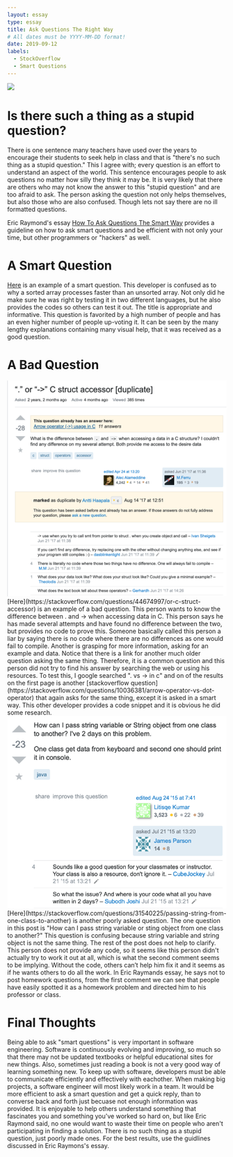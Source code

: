 ```yaml
---
layout: essay
type: essay
title: Ask Questions The Right Way
# All dates must be YYYY-MM-DD format!
date: 2019-09-12
labels:
  - StockOverflow
  - Smart Questions
---
```

<img class="ui image" src="{{ site.baseurl }}/images/smartQuestionMeme.png">


# Is there such a thing as a stupid question?
There is one sentence many teachers have used over the years to encourage their students to seek help in class and that is "there's no such thing as a stupid question." This I agree with; every question is an effort to understand an aspect of the world. This sentence encourages people to ask questions no matter how silly they think it may be. It is very likely that there are others who may not know the answer to this "stupid question" and are too afraid to ask. The person asking the question not only helps themselves, but also those who are also confused. Though lets not say there are no ill formatted questions.

Eric Raymond's essay [How To Ask Questions The Smart Way](http://www.catb.org/esr/faqs/smart-questions.html) provides a guideline on how to ask smart questions and be efficient with not only your time, but other programmers or "hackers" as well.

# A Smart Question
[Here](https://stackoverflow.com/questions/11227809/why-is-processing-a-sorted-array-faster-than-processing-an-unsorted-array) is an example of a smart question. This developer is confused as to why a sorted array processes faster than an unsorted array. Not only did he make sure he was right by testing it in two different languages, but he also provides the codes so others can test it out. The title is appropriate and informative. This question is favorited by a high number of people and has an even higher number of people up-voting it. It can be seen by the many lengthy explanations containing many visual help, that it was received as a good question.
# A Bad Question
<img class="ui medium left floated image" src="../images/badQuestion2.png">
[Here](https://stackoverflow.com/questions/44674997/or-c-struct-accessor) is an example of a bad question. This person wants to know the difference between . and -> when accessing data in C. 
This person says he has made several attempts and have found no difference between the two, but provides no code to prove this. Someone basically called this person a liar by saying there is no code where there are no differences as one would fail to compile. Another is grasping for more information, asking for an example and data. 
Notice that there is a link for another much older question asking the same thing. Therefore, it is a common question and this person did not try to find his answer by searching the web or using his resources. To test this, I google searched ". vs -> in c" and on of the results on the first page is another [stackoverflow question](https://stackoverflow.com/questions/10036381/arrow-operator-vs-dot-operator) that again asks for the same thing, except it is asked in a smart way. This other developer provides a code snippet and it is obvious he did some research.

<img class="ui medium left floated image" src="../images/badQuestion1.png">
[Here](https://stackoverflow.com/questions/31540225/passing-string-from-one-class-to-another) is another poorly asked question. The one question in this post is "How can I pass string variable or sting object from one class to another?" This question is confusing because string variable and string object is not the same thing. The rest of the post does not help to clarify. This person does not provide any code, so it seems like this person didn't actually try to work it out at all, which is what the second comment seems to be implying. Without the code, others can’t help him fix it and it seems as if he wants others to do all the work. In Eric Raymands essay, he says not to post homework questions, from the first comment we can see that people have easily spotted it as a homework problem and directed him to his professor or class.

# Final Thoughts
Being able to ask "smart questions" is very important in software engineering. Software is continuously evolving and improving, so much so that there may not be updated textbooks or helpful educational sites for new things. Also, sometimes just reading a book is not a very good way of learning something new. To keep up with software, developers must be able to communicate efficiently and effectively with eachother. When making big projects, a software engineer will most likely work in a team. It would be more efficient to ask a smart question and get a quick reply, than to converse back and forth just becuase not enough information was provided. It is enjoyable to help others understand something that fascinates you and something you've worked so hard on, but like Eric Raymond said, no one would want to waste their time on people who aren't participating in finding a solution. There is no such thing as a stupid question, just poorly made ones. For the best results, use the guidlines discussed in Eric Raymons's essay.
